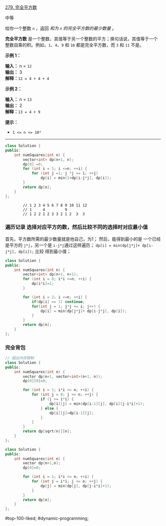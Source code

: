 [279. 完全平方数](https://leetcode.cn/problems/perfect-squares/)

中等

给你一个整数 `n` ，返回 _和为 `n` 的完全平方数的最少数量_ 。

**完全平方数** 是一个整数，其值等于另一个整数的平方；换句话说，其值等于一个整数自乘的积。例如，`1`、`4`、`9` 和 `16` 都是完全平方数，而 `3` 和 `11` 不是。

**示例 1：**

**输入：** n = `12`  
**输出：** 3   
**解释：**`12 = 4 + 4 + 4`

**示例 2：**

**输入：** n = `13`  
**输出：** 2  
**解释：**`13 = 4 + 9`

**提示：**

- `1 <= n <= 10⁴`
---- ----

```cpp
class Solution {
public:
    int numSquares(int n) {
        vector<int> dp(n+1, n);
        dp[0] =0;
        for (int i = 1; i <=n; ++i) {
            for (int j =1; j *j <= i; ++j)
                dp[i] = min(1+dp[i-j*j], dp[i]);
        }
        return dp[n];
    }
};
```

```
        // 1 2 3 4 5 6 7 8 9 10 11 12
        // 1     4         9 
        // 1 2 2 1 2 3 3 2 1 2  3  3
```
### 遍历记录 选择对应平方的数，然后比较不同的选择时对应最小值
首先，平方数所需的最少数量就是他自己，为1；
然后，能得到最小的是 一个已经是平方的 `j*j`，另一个是 `i-j*j`通过这样遍历；
`dp[i] = min(dp[j*j]+ dp[i-j*j], dp[i]);`
比较 得到最小值；
```cpp
class Solution {
public:
    int numSquares(int n) {
        vector<int> dp(n+1, n+1);
        for (int i = 0; i*i <=n; ++i) {
            dp[i*i]=1;
        }

        for (int i = 2; i <=n; ++i) {
            if(dp[i] == 1) continue;
            for(int j = 1; j*j <= i; j++) {
                dp[i] = min(dp[j*j]+ dp[i-j*j], dp[i]);
            }
        }        
        return dp[n];
    }
};
```

### 完全背包

```cpp
// 超出内存限制
class Solution {
public:
    int numSquares(int n) {
        vector dp(n+1, vector<int>(n+1, n));
        dp[0][0]=0;

        for (int i = 1; i*i <= n; ++i) {
            for (int j = 0; j <= n; ++j) {
                if (j >= i*i) {
                    dp[i][j] = min(dp[i-1][j], dp[i][j-i*i]+1);
                } else {
                    dp[i][j]=dp[i-1][j];
                }
            }
        }
        return dp[sqrt(n)][n];
    }
};
```

```cpp
class Solution {
public:
    int numSquares(int n) {
        vector dp(n+1,n);
        dp[0]=0;

        for (int i = 1; i*i <= n; ++i) {
            for (int j = i*i; j <= n; ++j) {
                dp[j] = min(dp[j], dp[j-i*i]+1);
            }
        }
        return dp[n];
    }
};
```
#top-100-liked; #dynamic-programming;  